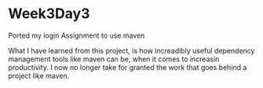 # Week3Day3
Ported my login Assignment to use maven

What I have learned from this project, is how increadibly useful dependency management tools like maven can be, when it comes to 
increasin productivity.
I now no longer take for granted the work that goes behind a project like maven.
